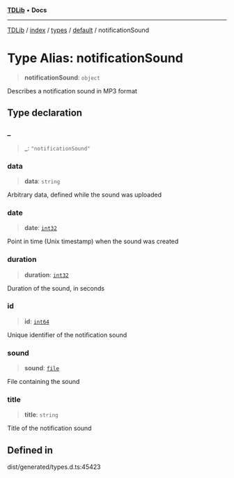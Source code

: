 [**TDLib**](../../../../../../README.md) • **Docs**

***

[TDLib](../../../../../../modules.md) / [index](../../../../../README.md) / [types](../../../README.md) / [default](../README.md) / notificationSound

# Type Alias: notificationSound

> **notificationSound**: `object`

Describes a notification sound in MP3 format

## Type declaration

### \_

> **\_**: `"notificationSound"`

### data

> **data**: `string`

Arbitrary data, defined while the sound was uploaded

### date

> **date**: [`int32`](int32-1.md)

Point in time (Unix timestamp) when the sound was created

### duration

> **duration**: [`int32`](int32-1.md)

Duration of the sound, in seconds

### id

> **id**: [`int64`](int64-1.md)

Unique identifier of the notification sound

### sound

> **sound**: [`file`](file-1.md)

File containing the sound

### title

> **title**: `string`

Title of the notification sound

## Defined in

dist/generated/types.d.ts:45423
